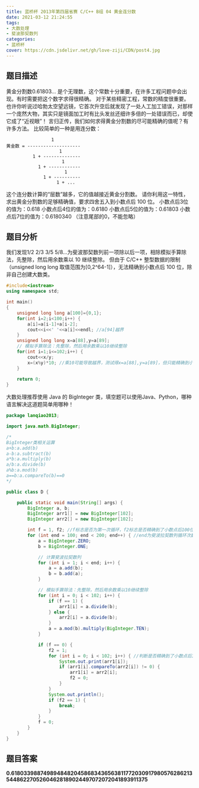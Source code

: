 ```yaml
---
title: 蓝桥杯 2013年第四届省赛 C/C++ B组 04 黄金连分数
date: 2021-03-12 21:24:55
tags:
- 大数处理
- 斐波那契数列
categories:
- 蓝桥杯
cover: https://cdn.jsdelivr.net/gh/love-ziji/CDN/post4.jpg
---
```


## 题目描述

黄金分割数0.61803... 是个无理数，这个常数十分重要，在许多工程问题中会出现。有时需要把这个数字求得很精确。
对于某些精密工程，常数的精度很重要。也许你听说过哈勃太空望远镜，它首次升空后就发现了一处人工加工错误，对那样一个庞然大物，其实只是镜面加工时有比头发丝还细许多倍的一处错误而已，却使它成了“近视眼”！
言归正传，我们如何求得黄金分割数的尽可能精确的值呢？有许多方法。
比较简单的一种是用连分数：

                     1
    黄金数 = --------------------
                        1
              1 + --------------
                         1
                1 + ------------
                          1
                  1 + ----------
                       1 + ...

这个连分数计算的“层数”越多，它的值越接近黄金分割数。
请你利用这一特性，求出黄金分割数的足够精确值，要求四舍五入到小数点后 100 位。
小数点后3位的值为：0.618
小数点后4位的值为：0.6180
小数点后5位的值为：0.61803
小数点后7位的值为：0.6180340
（注意尾部的0，不能忽略）

## 题目分析

我们发现1/2 2/3 3/5 5/8...为斐波那契数列前一项除以后一项，相除模拟手算除法，先整除，然后用余数乘以 10 继续整除。
但由于 C/C++ 整型数据的限制（unsigned long long 取值范围为[0,2^64-1]），无法精确到小数点后 100 位，除非自己创建大数类。

```c++
#include<iostream>
using namespace std;

int main()
{
	unsigned long long a[100]={0,1};
	for(int i=2;i<100;i++) {
		a[i]=a[i-1]+a[i-2];
		cout<<i<<' '<<a[i]<<endl; //a[94]越界
	}
	unsigned long long x=a[88],y=a[89];
	// 模拟手算除法：先整除，然后用余数乘以10继续整除
	for(int i=1;i<=102;i++) {
		cout<<x/y;
		x=(x%y)*10; //乘10可能导致越界，测试得x=a[88],y=a[89]，但只能精确到小数点后36位
	}
	
	return 0;
}
```

大数处理推荐使用 Java 的 BigInteger 类，填空题可以使用Java、Python，哪种语言解决这道题简单用哪种！

```java
package lanqiao2013;

import java.math.BigInteger;

/*
BigInteger类相关运算
a+b:a.add(b)
a-b:a.subtract(b)
a*b:a.multiply(b)
a/b:a.divide(b)
a%b:a.mod(b)
a==b:a.compareTo(b)==0
*/

public class D {

    public static void main(String[] args) {
        BigInteger a, b;
        BigInteger arr1[] = new BigInteger[102];
        BigInteger arr2[] = new BigInteger[102];

        int f = 1, f2; //f标志是否为第一次循环，f2标志是否精确到了小数点后100位
        for (int end = 100; end < 200; end++) { //end为斐波拉契数列循环次数
            a = BigInteger.ZERO;
            b = BigInteger.ONE;

            // 计算斐波拉契数列
            for (int i = 1; i < end; i++) {
                a = a.add(b);
                b = b.add(a);
            }

            // 模拟手算除法：先整除，然后用余数乘以10继续整除
            for (int i = 0; i < 102; i++) {
                if (f == 1) {
                    arr1[i] = a.divide(b);
                } else {
                    arr2[i] = a.divide(b);
                }
                a = a.mod(b).multiply(BigInteger.TEN);
            }

            if (f == 0) {
                f2 = 1;
                for (int i = 0; i < 102; i++) { //判断是否精确到了小数点后100位
                    System.out.print(arr1[i]);
                    if (arr1[i].compareTo(arr2[i]) != 0) {
                        arr1[i] = arr2[i];
                        f2 = 0;
                    }
                }
                System.out.println();
                if (f2 == 1) {
                    break;
                }
            }
            f = 0;
        }
    }
}
```

## 题目答案

**0.6180339887498948482045868343656381177203091798057628621354486227052604628189024497072072041893911375**